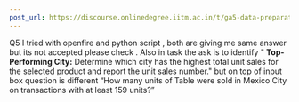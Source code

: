 ```yaml
---
post_url: https://discourse.onlinedegree.iitm.ac.in/t/ga5-data-preparation-discussion-thread-tds-jan-2025/166576/38
---
```

Q5 I tried with openfire and python script , both are giving me same answer but its not accepted please check . Also in task the ask is to identify " **Top-Performing City:** Determine which city has the highest total unit sales for the selected product and report the unit sales number." but on top of input box question is different “How many units of Table were sold in Mexico City on transactions with at least 159 units?”
